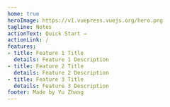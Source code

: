 ```yaml
---
home: true
heroImage: https://v1.vuepress.vuejs.org/hero.png
tagline: Notes
actionText: Quick Start →
actionLink: /
features:
- title: Feature 1 Title
  details: Feature 1 Description
- title: Feature 2 Title
  details: Feature 2 Description
- title: Feature 3 Title
  details: Feature 3 Description
footer: Made by Yu Zhang
---
```

